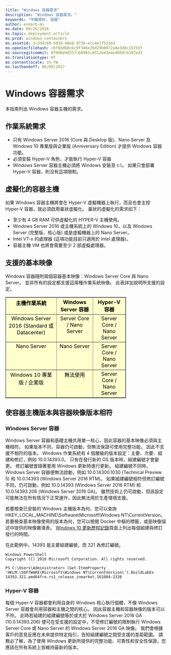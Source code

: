 ```yaml
---
title: "Windows 容器需求"
description: "Windows 容器需求。"
keywords: "中繼資料, 容器"
author: enderb-ms
ms.date: 09/26/2016
ms.topic: deployment-article
ms.prod: windows-containers
ms.assetid: 3c3d4c69-503d-40e8-973b-ecc4e1f523ed
ms.openlocfilehash: c6f8dd68c6c9f346e26d29b0072a0e3d8c18759f
ms.sourcegitcommit: 8f096e9d557c60985c8512b43e4e4058cb307ed2
ms.translationtype: HT
ms.contentlocale: zh-TW
ms.lasthandoff: 06/09/2017
---
```

# <a name="windows-container-requirements"></a>Windows 容器需求

本指南列出 Windows 容器主機的需求。

## <a name="os-requirements"></a>作業系統需求

- 只有 Windows Server 2016 (Core 與 Desktop 版)、Nano Server 及 Windows 10 專業版與企業版 (Anniversary Edition) 才提供 Windows 容器功能。
- 必須安裝 Hyper-V 角色，才能執行 Hyper-V 容器
- Windows Server 容器主機必須將 Windows 安裝至 c:\。 如果只會部署 Hyper-V 容器，則沒有這項限制。

## <a name="virtualized-container-hosts"></a>虛擬化的容器主機

如果 Windows 容器主機將會在 Hyper-V 虛擬機器上執行，而且也會主控 Hyper-V 容器，就必須啟用巢狀虛擬化。 巢狀的虛擬化的需求如下：

- 至少有 4 GB RAM 可供虛擬化的 HYPER-V 主機使用。
- Windows Server 2016 或主機系統上的 Windows 10，以及 Windows Server (完整版、核心版) 或是虛擬機器上的 Nano Server。
- Intel VT-x 的處理器 (這項功能目前只適用於 Intel 處理器)。
- 容器主機 VM 也將會需要至少 2 部虛擬處理器。

## <a name="supported-base-images"></a>支援的基本映像

Windows 容器隨附兩個容器基本映像：Windows Server Core 與 Nano Server。 並非所有的設定都支援這兩種作業系統映像。 此表詳加說明所支援的設定。

<table border="1" style="background-color:FFFFCC;border-collapse:collapse;border:1px solid FFCC00;color:000000;width:75%" cellpadding="5" cellspacing="5">
<thead>
<tr valign="top">
<th><center>主機作業系統</center></th>
<th><center>Windows Server 容器</center></th>
<th><center>Hyper-V 容器</center></th>
</tr>
</thead>
<tbody>
<tr valign="top">
<td><center>Windows Server 2016 (Standard 或 Datacenter)</center></td>
<td><center>Server Core / Nano Server</center></td>
<td><center>Server Core / Nano Server</center></td>
</tr>
<tr valign="top">
<td><center>Nano Server</center></td>
<td><center> Nano Server</center></td>
<td><center>Server Core / Nano Server</center></td>
</tr>
<tr valign="top">
<td><center>Windows 10 專業版 / 企業版</center></td>
<td><center>無法使用</center></td>
<td><center>Server Core / Nano Server</center></td>
</tr>
</tbody>
</table>

## <a name="matching-container-host-version-with-container-image-versions"></a>使容器主機版本與容器映像版本相符
### <a name="windows-server-containers"></a>Windows Server 容器
Windows Server 容器和基礎主機共用單一核心，因此容器的基本映像必須與主機相符。  如果版本不同，容器仍可啟動，但無法保證可使用完整功能。 因此不支援不相符的版本。  Windows 作業系統有 4 個層級的版本設定：主要、次要、組建和修訂，例如 10.0.14393.0。 只有在發行新的 OS 版本時，組建編號才會變更。 修訂編號會隨著套用 Windows 更新時進行更新。 組建編號不同時，Windows Server 容器便無法啟動，例如 10.0.14300.1030 (Technical Preview 5) 和 10.0.14393 (Windows Server 2016 RTM)。 如果組建編號相符但修訂編號不同，仍可啟動，例如 10.0.14393 (Windows Server 2016 RTM) 和 10.0.14393.206 (Windows Server 2016 GA)。 雖然技術上仍可啟動，但該設定可能無法在所有情況下正常運作，因此無法用於生產環境支援。 

若要檢查已安裝的 Windows 主機版本為何，您可以查詢 HKEY_LOCAL_MACHINE\Software\Microsoft\Windows NT\CurrentVersion。  若要檢查基本映像使用的版本為何，您可以檢閱 Docker 中樞的標籤，或是映像描述中提供的映像雜湊表。  [Windows 10 更新歷程記錄](https://support.microsoft.com/en-us/help/12387/windows-10-update-history)頁面上列出每個組建與修訂發行的時間。

在此範例中，14393 是主要組建編號，而 321 為修訂編號。
```none
Windows PowerShell
Copyright (C) 2016 Microsoft Corporation. All rights reserved.

PS C:\Users\Administrator> (Get-ItemProperty 'HKLM:\SOFTWARE\Microsoft\Windows NT\CurrentVersion\').BuildLabEx
14393.321.amd64fre.rs1_release_inmarket.161004-2338
```

### <a name="hyper-v-containers"></a>Hyper-V 容器
每個 Hyper-V 容器都會利用自身的 Windows 核心執行個體，不像 Windows Server 容器會共用容器和主機之間的核心。  因此容器主機和容器映像的版本可以不符。  此時若組建的組建編號等於或大於 Windows Server 2016 GA (10.0.14393.206) 便可在受支援的設定中，不受修訂編號的限制執行 Windows Server Core 或 Nano Server 的 Windows Server 2016 GA 映像。  我們會根據客戶的意見反應在未來提供特定指引，告知組建編號之間受支援的差距範圍。  請務必了解，為了使用 Windows 更新所提供的完整功能、可靠性和安全性保證，您應該在所有系統上皆維持最新的版本。  
